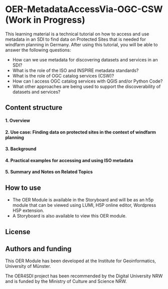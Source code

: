 # OER-MetadataAccessVia-OGC-CSW (Work in Progress)
This learning material is a technical tutorial on how to access and use metadata in an SDI to find data on Protected Sites that is needed for windfarm planning in Germany.
After using this tutorial, you will be able to answer the following questions:
* How can we use metadata for discovering datasets and services in an SDI?
* What is the role of the ISO and INSPIRE metadata standards?
* What is the role of OGC catalog services (CSW)?
* How can I access OGC catalog services with QGIS and/or Python Code?
* What other approaches are being used to support the discoverability of datasets and services?  

## Content structure
#### 1. Overview  
#### 2. Use case: Finding data on protected sites in the context of windfarm planning
#### 3. Background  
#### 4. Practical examples for accessing and using ISO metadata   
#### 5. Summary and Notes on Related Topics  
 

## How to use
* The OER Module is available in the Storyboard and will be as an h5p module that can be viewed using LUMI, H5P online editor, Wordpress H5P extension.
* A Storyboard is also available to view this OER module.  

## License

## Authors and funding
This OER Module has been developed at the Institute for Geoinformatics, University of Münster. 

The OER4SDI project has been recommended by the Digital University NRW and is funded by the Ministry of Culture and Science NRW.
